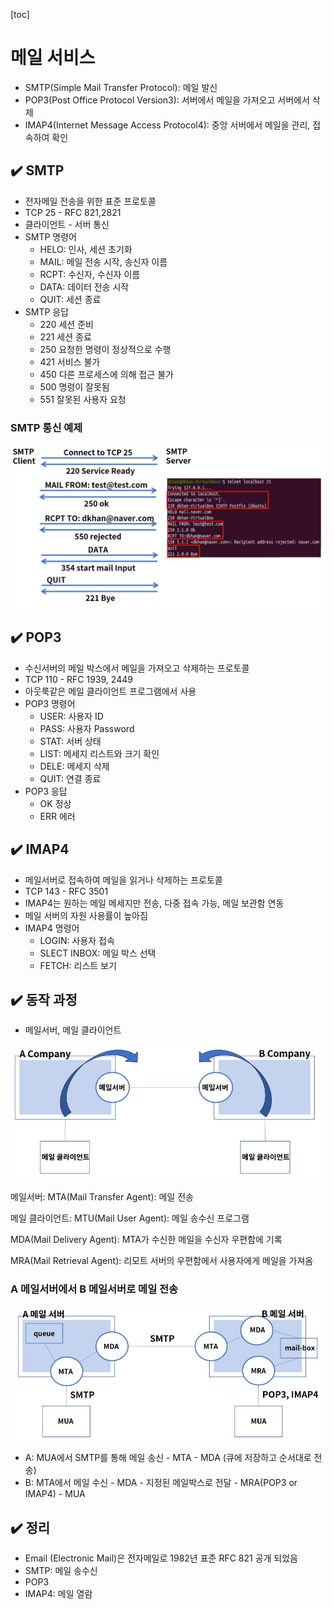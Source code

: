 [toc]

# 메일 서비스

- SMTP(Simple Mail Transfer Protocol): 메일 발신
- POP3(Post Office Protocol Version3): 서버에서 메일을 가져오고 서버에서 삭제
- IMAP4(Internet Message Access Protocol4): 중앙 서버에서 메일을 관리, 접속하여 확인



## :heavy_check_mark: SMTP

- 전자메일 전송을 위한 표준 프로토콜
- TCP 25 - RFC 821,2821
- 클라이언트 - 서버 통신
- SMTP 명령어
  - HELO: 인사, 세션 초기화
  - MAIL: 메일 전송 시작, 송신자 이름
  - RCPT: 수신자, 수신자 이름
  - DATA: 데이터 전송 시작
  - QUIT: 세션 종료
- SMTP 응답
  - 220 세션 준비
  - 221 세션 종료
  - 250 요청한 명령이 정상적으로 수행
  - 421 서비스 불가
  - 450 다른 프로세스에 의해 접근 불가
  - 500 명령이 잘못됨
  - 551 잘못된 사용자 요청



### SMTP 통신 예제

![image-20210405194949282](assets/image-20210405194949282.png)



## :heavy_check_mark: POP3

- 수신서버의 메일 박스에서 메일을 가져오고 삭제하는 프로토콜
- TCP 110 - RFC 1939, 2449
- 아웃룩같은 메일 클라이언트 프로그램에서 사용
- POP3 명령어
  - USER: 사용자 ID
  - PASS: 사용자 Password
  - STAT: 서버 상태
  - LIST: 메세지 리스트와 크기 확인
  - DELE: 메세지 삭제
  - QUIT: 연결 종료
- POP3 응답
  - OK 정상
  - ERR 에러







## :heavy_check_mark: IMAP4

- 메일서버로 접속하여 메일을 읽거나 삭제하는 프로토콜
- TCP 143 - RFC 3501
- IMAP4는 원하는 메일 메세지만 전송, 다중 접속 가능, 메일 보관함 연동
- 메일 서버의 자원 사용률이 높아짐
- IMAP4 명령어
  -  LOGIN: 사용자 접속
  - SLECT INBOX: 메일 박스 선택
  - FETCH: 리스트 보기







## :heavy_check_mark: 동작 과정

- 메일서버, 메일 클라이언트

![image-20210405195315918](assets/image-20210405195315918.png)

메일서버: MTA(Mail Transfer Agent): 메일 전송

메일 클라이언트: MTU(Mail User Agent): 메일 송수신 프로그램

MDA(Mail Delivery Agent): MTA가 수신한 메일을 수신자 우편함에 기록

MRA(Mail Retrieval Agent): 리모트 서버의 우편함에서 사용자에게 메일을 가져옴



### A 메일서버에서 B 메일서버로 메일 전송

![image-20210405195452017](assets/image-20210405195452017.png)

- A: MUA에서 SMTP를 통해 메일 송신 - MTA - MDA (큐에 저장하고 순서대로 전송)
- B: MTA에서 메일 수신 - MDA - 지정된 메일박스로 전달 - MRA(POP3 or IMAP4) - MUA






## :heavy_check_mark: 정리

- Email (Electronic Mail)은 전자메일로 1982년 표준 RFC 821 공개 되었음
- SMTP: 메일 송수신
- POP3
- IMAP4: 메일 열람



